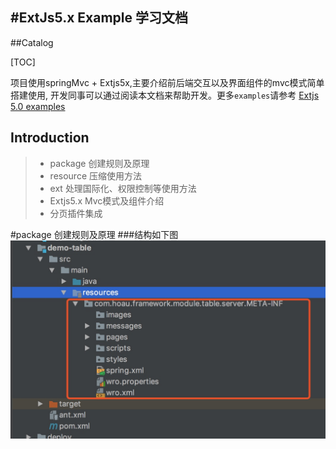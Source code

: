 #ExtJs5.x Example 学习文档
-------
##Catalog

[TOC]

项目使用springMvc + Extjs5x,主要介绍前后端交互以及界面组件的mvc模式简单搭建使用,
开发同事可以通过阅读本文档来帮助开发。更多`examples`请参考 [Extjs 5.0 examples](http://examples.sencha.com/extjs/5.0.0/examples/kitchensink/)

## Introduction
>* package 创建规则及原理
>* resource 压缩使用方法
>* ext 处理国际化、权限控制等使用方法
>* Extjs5.x Mvc模式及组件介绍
>* 分页插件集成

#package 创建规则及原理
###结构如下图
![image](images/1.jpg)